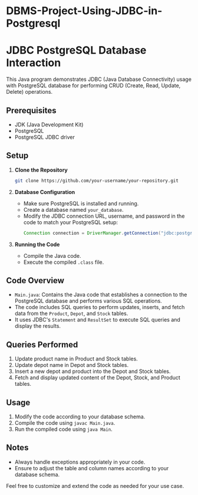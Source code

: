 # DBMS-Project-Using-JDBC-in-Postgresql
# JDBC PostgreSQL Database Interaction

This Java program demonstrates JDBC (Java Database Connectivity) usage with PostgreSQL database for performing CRUD (Create, Read, Update, Delete) operations.

## Prerequisites
- JDK (Java Development Kit)
- PostgreSQL
- PostgreSQL JDBC driver

## Setup

1. **Clone the Repository**
    ```bash
    git clone https://github.com/your-username/your-repository.git
    ```

2. **Database Configuration**
    - Make sure PostgreSQL is installed and running.
    - Create a database named `your_database`.
    - Modify the JDBC connection URL, username, and password in the code to match your PostgreSQL setup:
      ```java
      Connection connection = DriverManager.getConnection("jdbc:postgresql://localhost:5432/your_database", "your_username", "your_password");
      ```

3. **Running the Code**
    - Compile the Java code.
    - Execute the compiled `.class` file.

## Code Overview

- `Main.java`: Contains the Java code that establishes a connection to the PostgreSQL database and performs various SQL operations.
- The code includes SQL queries to perform updates, inserts, and fetch data from the `Product`, `Depot`, and `Stock` tables.
- It uses JDBC's `Statement` and `ResultSet` to execute SQL queries and display the results.

## Queries Performed
1. Update product name in Product and Stock tables.
2. Update depot name in Depot and Stock tables.
3. Insert a new depot and product into the Depot and Stock tables.
4. Fetch and display updated content of the Depot, Stock, and Product tables.

## Usage
1. Modify the code according to your database schema.
2. Compile the code using `javac Main.java`.
3. Run the compiled code using `java Main`.

## Notes
- Always handle exceptions appropriately in your code.
- Ensure to adjust the table and column names according to your database schema.

Feel free to customize and extend the code as needed for your use case.
